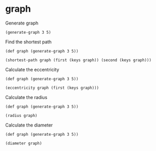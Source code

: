 # graph

Generate graph

    (generate-graph 3 5)

Find the shortest path

    (def graph (generate-graph 3 5))
    
    (shortest-path graph (first (keys graph)) (second (keys graph)))

Calculate the eccentricity

    (def graph (generate-graph 3 5))
    
    (eccentricity graph (first (keys graph)))

Calculate the radius

    (def graph (generate-graph 3 5))

    (radius graph)

Calculate the diameter

    (def graph (generate-graph 3 5))

    (diameter graph)
